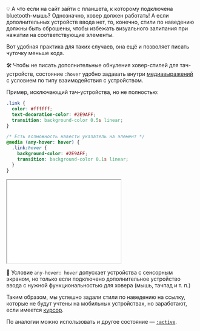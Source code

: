 💡 А что если на сайт зайти с планшета, к которому подключена bluetooth-мышь? Однозначно, ховер должен работать! А если дополнительных устройств ввода нет, то, конечно, стили по наведению должны быть сброшены, чтобы избежать визуального залипания при нажатии на соответствующие элементы.

Вот удобная практика для таких случаев, она ещё и позволяет писать чуточку меньше кода.

🛠 Чтобы не писать дополнительные обнуления ховер-стилей для тач-устройств, состояние `:hover` удобно задавать внутри [медиавыражений](/css/media/) с условием по типу взаимодействия с устройством.

Пример, исключающий тач-устройства, но не полностью:

```css
.link {
  color: #ffffff;
  text-decoration-color: #2E9AFF;
  transition: background-color 0.5s linear;
}

/* Есть возможность навести указатель на элемент */
@media (any-hover: hover) {
  .link:hover {
    background-color: #2E9AFF;
    transition: background-color 0.1s linear;
  }
}
```

<iframe title="Ховер-эффект в медиавыражении" src="../demos/link-hover-media/" height="220"></iframe>

<aside>

🎁 Условие `any-hover: hover` допускает устройства с сенсорным экраном, но только если подключено дополнительное устройство ввода с нужной функциональностью для ховера (мышь, тачпад и т. п.)

</aside>

Таким образом, мы успешно задали стили по наведению на ссылку, которые не будут учтены на мобильных устройствах, но заработают, если имеется [курсор](/css/cursor/).

По аналогии можно использовать и другое состояние — [`:active`](/css/active/).
